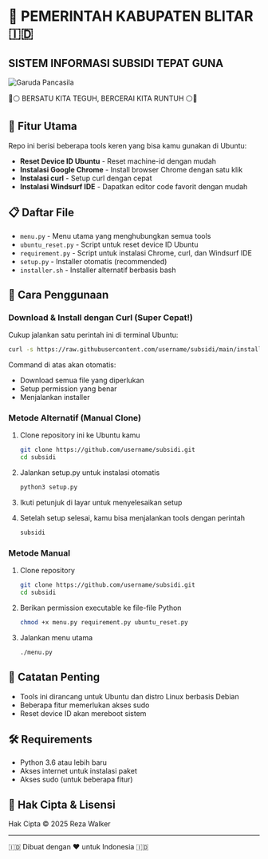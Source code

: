 # 🦅 PEMERINTAH KABUPATEN BLITAR 🇮🇩

## SISTEM INFORMASI SUBSIDI TEPAT GUNA

![Garuda Pancasila](https://upload.wikimedia.org/wikipedia/commons/thumb/9/90/National_emblem_of_Indonesia_Garuda_Pancasila.svg/220px-National_emblem_of_Indonesia_Garuda_Pancasila.svg.png)

🔴⚪ BERSATU KITA TEGUH, BERCERAI KITA RUNTUH ⚪🔴

## 🌟 Fitur Utama

Repo ini berisi beberapa tools keren yang bisa kamu gunakan di Ubuntu:

- **Reset Device ID Ubuntu** - Reset machine-id dengan mudah
- **Instalasi Google Chrome** - Install browser Chrome dengan satu klik
- **Instalasi curl** - Setup curl dengan cepat
- **Instalasi Windsurf IDE** - Dapatkan editor code favorit dengan mudah

## 📋 Daftar File

- `menu.py` - Menu utama yang menghubungkan semua tools
- `ubuntu_reset.py` - Script untuk reset device ID Ubuntu
- `requirement.py` - Script untuk instalasi Chrome, curl, dan Windsurf IDE
- `setup.py` - Installer otomatis (recommended)
- `installer.sh` - Installer alternatif berbasis bash

## 🚀 Cara Penggunaan

### Download & Install dengan Curl (Super Cepat!)

Cukup jalankan satu perintah ini di terminal Ubuntu:
```bash
curl -s https://raw.githubusercontent.com/username/subsidi/main/install.sh | bash
```

Command di atas akan otomatis:
- Download semua file yang diperlukan
- Setup permission yang benar
- Menjalankan installer

### Metode Alternatif (Manual Clone)

1. Clone repository ini ke Ubuntu kamu
   ```bash
   git clone https://github.com/username/subsidi.git
   cd subsidi
   ```

2. Jalankan setup.py untuk instalasi otomatis
   ```bash
   python3 setup.py
   ```

3. Ikuti petunjuk di layar untuk menyelesaikan setup

4. Setelah setup selesai, kamu bisa menjalankan tools dengan perintah
   ```bash
   subsidi
   ```

### Metode Manual

1. Clone repository
   ```bash
   git clone https://github.com/username/subsidi.git
   cd subsidi
   ```

2. Berikan permission executable ke file-file Python
   ```bash
   chmod +x menu.py requirement.py ubuntu_reset.py
   ```

3. Jalankan menu utama
   ```bash
   ./menu.py
   ```

## 📝 Catatan Penting

- Tools ini dirancang untuk Ubuntu dan distro Linux berbasis Debian
- Beberapa fitur memerlukan akses sudo
- Reset device ID akan mereboot sistem

## 🛠️ Requirements

- Python 3.6 atau lebih baru
- Akses internet untuk instalasi paket
- Akses sudo (untuk beberapa fitur)

## 📜 Hak Cipta & Lisensi

Hak Cipta © 2025 Reza Walker

---

🇮🇩 Dibuat dengan ❤️ untuk Indonesia 🇮🇩


